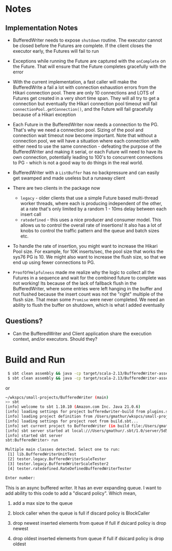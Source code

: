 # Notes

## Implementation Notes
* BufferedWriter needs to expose `shutdown` routine. The executor cannot be closed before the Futures are complete. If
  the client closes the executor early, the Futures will fail to run
* Exceptions while running the Future are captured with the `onComplete` on the Future. That will ensure that the Future
  completes gracefully with the error
* With the current implementation, a fast caller will make the BufferedWrite a fail a lot with connection exhaustion
  errors from the Hikari connection pool. There are only 10 connections and LOTS of Futures get created in a very short
  time span. They will all try to get a connection but eventually the Hikari connection pool timeout will fail
  `connectionPool.getConnection()`, and the Future will fail gracefully because of a Hikari exception
* Each Future in the BufferedWriter now needs a connection to the PG. That's why we need a connection pool. Sizing of
  the pool and connection wait timeout now become important. Note that without a connection pool, we will have a
  situation where each connection with either need to use the same connection - defeating the purpose of the
  BufferedWriter and making it serial, or each Future will need to have its own connection, potentially leading to 100's
  to concurrent connections to PG - which is not a good way to do things in the real world.
* BufferedWriter with a `ListBuffer` has no backpressure and can easily get swamped and made useless but a runaway
  client

* There are two clients in the package now 
  * `legacy` - older clients that use a simple Future based multi-thread worker threads, where each is producing
      independent of the other, at a rate that's only limited by a random 1 - 10ms delay between each insert call
  * `ratedefined` - this uses a nice producer and consumer model. This allows us to control the overall rate of
      insertions! It also has a lot of knobs to control the traffic pattern and the queue and batch sizes etc.

* To handle the rate of insertion, you might want to increase the Hikari Pool size. For example, for 10K inserts/sec,
  the pool size that works the sys76 PG is 10. We might also want to increase the flush size, so that we end up using
  fewer connections to PG.

* `ProofOfHelpfulness` made me realize why the logic to collect all the Futures in a sequence and wait for the combined
future to complete was not working! Its because of the lack of fallback flush in the BufferedWriter, where some entries
were left hanging in the buffer and not flushed because the insert count was not the "right" multiple of the flush
size. That mean some `Promise` were never completed. We need an ability to flush the buffer on shutdown, which is what 
I added eventually

## Questions?

* Can the BufferedWriter and Client application share the execution context, and/or executors. Should they?

# Build and Run

```bash
 $ sbt clean assembly && java -cp target/scala-2.13/BufferedWriter-assembly-0.1.0-SNAPSHOT.jar lib.BufferedWriterUnitTest 2>&1  | tee out
 $ sbt clean assembly && java -cp target/scala-2.13/BufferedWriter-assembly-0.1.0-SNAPSHOT.jar BufferedWriterScaleTester 2>&1  | tee out
```

or

```bash
~/wkspcs/small-projects/BufferedWriter (main)
>> sbt
[info] welcome to sbt 1.10.10 (Amazon.com Inc. Java 21.0.6)
[info] loading settings for project bufferedwriter-build from plugins.sbt...
[info] loading project definition from /Users/gmathur/wkspcs/small-projects/BufferedWriter/project
[info] loading settings for project root from build.sbt...
[info] set current project to BufferedWriter (in build file:/Users/gmathur/wkspcs/small-projects/BufferedWriter/)
[info] sbt server started at local:///Users/gmathur/.sbt/1.0/server/5d53c81b09b845884548/sock
[info] started sbt server
sbt:BufferedWriter> run

Multiple main classes detected. Select one to run:
 [1] lib.BufferedWriterUnitTest
 [2] tester.legacy.BufferedWriterScaleTester
 [3] tester.legacy.BufferedWriterScaleTester2
 [4] tester.ratedefined.RateDefinedBufferedWriterTester

Enter number:

```
This is an async buffered writer. It has an ever expanding queue. I want to add ability to this code to add a "discard policy". Which mean,

1. add a max size to the queue

2. block caller when the queue is full if discard policy is BlockCaller

3. drop newest inserted elements from queue if full if dsicard policy is drop newest

3. drop oldest inserted elements from queue if full if dsicard policy is drop oldest 
